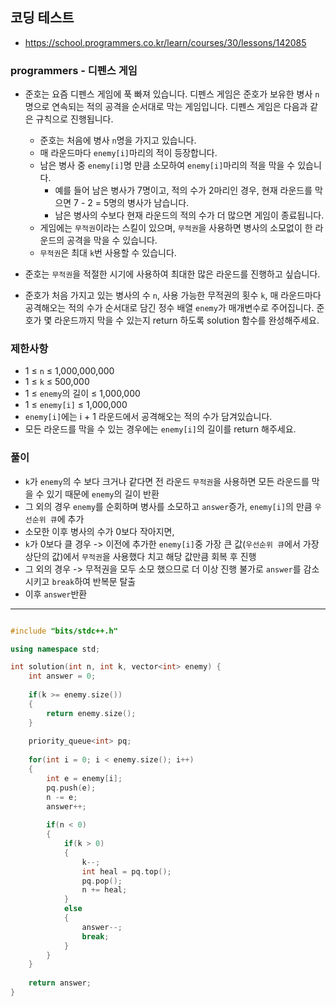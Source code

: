 ## 코딩 테스트
- https://school.programmers.co.kr/learn/courses/30/lessons/142085

### programmers - 디펜스 게임

- 준호는 요즘 디펜스 게임에 푹 빠져 있습니다. 디펜스 게임은 준호가 보유한 병사 `n`명으로 연속되는 적의 공격을 순서대로 막는 게임입니다. 디펜스 게임은 다음과 같은 규칙으로 진행됩니다.

  - 준호는 처음에 병사 `n`명을 가지고 있습니다.
  - 매 라운드마다 `enemy[i]`마리의 적이 등장합니다.
  - 남은 병사 중 `enemy[i]`명 만큼 소모하여 `enemy[i]`마리의 적을 막을 수 있습니다.
    - 예를 들어 남은 병사가 7명이고, 적의 수가 2마리인 경우, 현재 라운드를 막으면 7 - 2 = 5명의 병사가 남습니다.
    - 남은 병사의 수보다 현재 라운드의 적의 수가 더 많으면 게임이 종료됩니다.
  - 게임에는 `무적권`이라는 스킬이 있으며, `무적권`을 사용하면 병사의 소모없이 한 라운드의 공격을 막을 수 있습니다.
  - `무적권`은 최대 `k`번 사용할 수 있습니다.

- 준호는 `무적권`을 적절한 시기에 사용하여 최대한 많은 라운드를 진행하고 싶습니다.

- 준호가 처음 가지고 있는 병사의 수 `n`, 사용 가능한 무적권의 횟수 `k`, 매 라운드마다 공격해오는 적의 수가 순서대로 담긴 정수 배열 `enemy`가 매개변수로 주어집니다. 준호가 몇 라운드까지 막을 수 있는지 return 하도록 solution 함수를 완성해주세요.

### 제한사항
- 1 ≤ `n` ≤ 1,000,000,000
- 1 ≤ `k` ≤ 500,000
- 1 ≤ `enemy`의 길이 ≤ 1,000,000
- 1 ≤ `enemy[i]` ≤ 1,000,000
- `enemy[i]`에는 i + 1 라운드에서 공격해오는 적의 수가 담겨있습니다.
- 모든 라운드를 막을 수 있는 경우에는 `enemy[i]`의 길이를 return 해주세요.

### 풀이
- `k`가 `enemy`의 수 보다 크거나 같다면 전 라운드 `무적권`을 사용하면 모든 라운드를 막을 수 있기 때문에 `enemy`의 길이 반환
- 그 외의 경우 `enemy`를 순회하며 병사를 소모하고 `answer`증가, `enemy[i]`의 만큼 `우선순위 큐`에 추가
- 소모한 이후 병사의 수가 0보다 작아지면,
- `k`가 0보다 클 경우 -> 이전에 추가한 `enemy[i]`중 가장 큰 값(`우선순위 큐`에서 가장 상단의 값)에서 `무적권`을 사용했다 치고 해당 값만큼 회복 후 진행
- 그 외의 경우 -> 무적권을 모두 소모 했으므로 더 이상 진행 불가로 `answer`를 감소 시키고 `break`하여 반복문 탈출
- 이후 `answer`반환

---

```c++

#include "bits/stdc++.h"

using namespace std;

int solution(int n, int k, vector<int> enemy) {
    int answer = 0;
    
    if(k >= enemy.size())
    {
        return enemy.size();
    }
    
    priority_queue<int> pq;
    
    for(int i = 0; i < enemy.size(); i++)
    {
        int e = enemy[i];
        pq.push(e);
        n -= e;
        answer++;
        
        if(n < 0)
        {
            if(k > 0)
            {
                k--;
                int heal = pq.top();
                pq.pop();
                n += heal;
            }
            else
            {
                answer--;
                break;
            }
        }
    }
    
    return answer;
}

```
